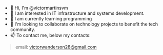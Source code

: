 - 👋 Hi, I'm @victormartinsvm
- 👀 I am interested in IT infrastructure and systems development.
- 🌱 I am currently learning programming
- 💞️ I'm looking to collaborate on technology projects to benefit the tech community.
- 📫 To contact me, below my contacts:
>  email: victorwanderson28@gmail.com

<!---
victormartinsvm/victormartinsvm is a ✨ special ✨ repository because its `README.md` (this file) appears on your GitHub profile.
You can click the Preview link to take a look at your changes.
--->
